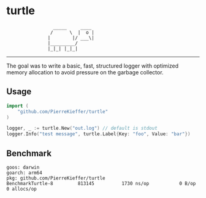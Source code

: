 # turtle

```
                 _____     ____
                /      \  |  o |
               |        |/ ___\|  
               |_________/
               |_|_| |_|_|       
```
--- 

The goal was to write a basic, fast, structured logger with optimized memory allocation to avoid pressure on the garbage collector.

## Usage 
```go 
import (
    "github.com/PierreKieffer/turtle"
)

logger, _ := turtle.New("out.log") // default is stdout
logger.Info("test message", turtle.Label{Key: "foo", Value: "bar"})
```

## Benchmark
```
goos: darwin
goarch: arm64
pkg: github.com/PierreKieffer/turtle
BenchmarkTurtle-8   	  813145	      1730 ns/op	       0 B/op	       0 allocs/op
```
